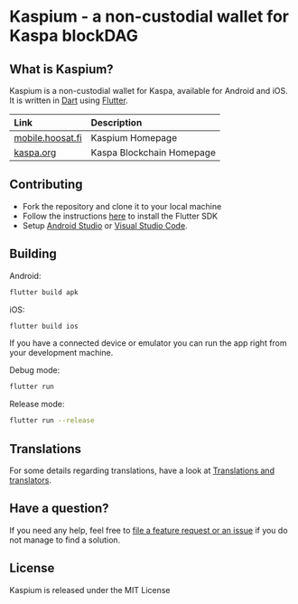 # Kaspium - a non-custodial wallet for Kaspa blockDAG

## What is Kaspium?

Kaspium is a non-custodial wallet for Kaspa, available for Android and iOS. It is written in [Dart](https://dart.dev) using [Flutter](https://flutter.dev).

| Link | Description |
| :----- | :------ |
[mobile.hoosat.fi](https://mobile.hoosat.fi) | Kaspium Homepage
[kaspa.org](https://kaspa.org) | Kaspa Blockchain Homepage

## Contributing

* Fork the repository and clone it to your local machine
* Follow the instructions [here](https://flutter.io/docs/get-started/install) to install the Flutter SDK
* Setup [Android Studio](https://flutter.io/docs/development/tools/android-studio) or [Visual Studio Code](https://flutter.io/docs/development/tools/vs-code).

## Building

Android: 
```bash
flutter build apk
```

iOS: 
```bash
flutter build ios
```

If you have a connected device or emulator you can run the app right from your development machine.

Debug mode:
```bash
flutter run
``` 

Release mode:
```bash
flutter run --release
```

## Translations

For some details regarding translations, have a look at [Translations and translators](./TRANSLATORS.md).

## Have a question?

If you need any help, feel free to [file a feature request or an issue](https://github.com/azbuky/hoosat_mobile/issues/new/choose) if you do not manage to find a solution.

## License

Kaspium is released under the MIT License
